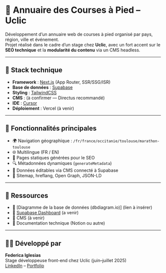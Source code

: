 # 🏃 Annuaire des Courses à Pied – Uclic

Développement d’un annuaire web de courses à pied organisé par pays, région, ville et événement.  
Projet réalisé dans le cadre d’un stage chez **Uclic**, avec un fort accent sur le **SEO technique** et la **modularité du contenu** via un CMS headless.

---

## 🧱 Stack technique

- **Framework** : [Next.js](https://nextjs.org/) (App Router, SSR/SSG/ISR)
- **Base de données** : [Supabase](https://supabase.com/)
- **Styling** : [TailwindCSS](https://tailwindcss.com/)
- **CMS** : (à confirmer — Directus recommandé)
- **IDE** : [Cursor](https://www.cursor.sh/)
- **Déploiement** : Vercel (à venir)

---

## 📌 Fonctionnalités principales

- 🌍 Navigation géographique : `/fr/france/occitanie/toulouse/marathon-toulouse`
- 🌐 Multilingue (FR / EN)
- 📄 Pages statiques générées pour le SEO
- 🔍 Métadonnées dynamiques (`generateMetadata`)
- 💬 Données éditables via CMS connecté à Supabase
- 🧭 Sitemap, hreflang, Open Graph, JSON-LD

---

## 📎 Ressources

- 🔗 [Diagramme de la base de données (dbdiagram.io)] (lien à insérer)
- 🔗 [Supabase Dashboard](https://app.supabase.com/) (a venir)
- 🔗 CMS (à venir)
- 🔗 Documentation technique (Notion ou autre)

---

## 👩‍💻 Développé par

**Federica Iglesias**  
Stage développeuse front-end chez Uclic (juin–juillet 2025)  
[LinkedIn](https://www.linkedin.com/in/federica-iglesias/) – [Portfolio](https://federicaiglesias.vercel.app/) 
